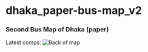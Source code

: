dhaka_paper-bus-map_v2
======================

### Second Bus Map of Dhaka (paper)

Latest comps:
![Back of map](https://www.dropbox.com/sh/i9g4ych7451xgpm/LlimXMrwn7/BUS-MAP_basemap_SK1117_BACK.png)
